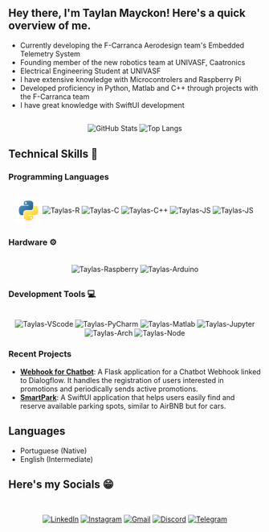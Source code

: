 ## Hey there, I'm Taylan Mayckon! Here's a quick overview of me.

- Currently developing the F-Carranca Aerodesign team's Embedded Telemetry System
- Founding member of the new robotics team at UNIVASF, Caatronics 
- Electrical Engineering Student at UNIVASF
- I have extensive knowledge with Microcontrolers and Raspberry Pi
- Developed proficiency in Python, Matlab and C++ through projects with the F-Carranca team
- I have great knowledge with SwiftUI development


 ##
 
<div align="center">
 
![GitHub Stats](https://github-readme-stats.vercel.app/api?username=Nexcauzin&show_icons=true&theme=shadow_red)
![Top Langs](https://github-readme-stats.vercel.app/api/top-langs/?username=Nexcauzin&layout=compact&theme=shadow_red)

</div>

## Technical Skills 🧠
### Programming Languages
<div style="display: inline_block", align="center"><br>
  <img align="center" alt="Taylas-Python" width="48" src="https://raw.githubusercontent.com/devicons/devicon/master/icons/python/python-original.svg"/>   
  <img align="center" alt="Taylas-R" width="48" src="https://cdn.jsdelivr.net/gh/devicons/devicon@latest/icons/rstudio/rstudio-original.svg"/> 
  <img align="center" alt="Taylas-C" width="48" src="https://cdn.jsdelivr.net/gh/devicons/devicon@latest/icons/c/c-original.svg">
  <img align="center" alt="Taylas-C++" width="48" src="https://cdn.jsdelivr.net/gh/devicons/devicon@latest/icons/cplusplus/cplusplus-original.svg"/>     
  <img align="center" alt="Taylas-JS" width="48" src="https://cdn.jsdelivr.net/gh/devicons/devicon@latest/icons/javascript/javascript-original.svg"/> 
  <img align="center" alt="Taylas-JS" width="48" src="https://cdn.jsdelivr.net/gh/devicons/devicon@latest/icons/swift/swift-original.svg"/>
          
</div>

##
### Hardware ⚙️   
<div style="display: inline_block", align="center"><br>
  <img align="center" alt="Taylas-Raspberry" width="48" src="https://cdn.jsdelivr.net/gh/devicons/devicon@latest/icons/raspberrypi/raspberrypi-original.svg"/>    
  <img align="center" alt="Taylas-Arduino" width="48" src="https://cdn.jsdelivr.net/gh/devicons/devicon@latest/icons/arduino/arduino-original.svg"/>
</div>

##
### Development Tools 💻
<div style="display: inline_block", align="center"><br>
  <img align="center" alt="Taylas-VScode" width="48" src="https://cdn.jsdelivr.net/gh/devicons/devicon@latest/icons/vscode/vscode-original.svg"/>    
  <img align="center" alt="Taylas-PyCharm" width="48" src="https://cdn.jsdelivr.net/gh/devicons/devicon@latest/icons/pycharm/pycharm-original.svg"/>
  <img align="center" alt="Taylas-Matlab" width="48" src="https://cdn.jsdelivr.net/gh/devicons/devicon@latest/icons/matlab/matlab-original.svg"/>
  <img align="center" alt="Taylas-Jupyter" width="48" src="https://cdn.jsdelivr.net/gh/devicons/devicon@latest/icons/jupyter/jupyter-original.svg"/>
  <img align="center" alt="Taylas-Arch" width="48" src="https://cdn.jsdelivr.net/gh/devicons/devicon@latest/icons/archlinux/archlinux-original.svg"/>
  <img align="center" alt="Taylas-Node" width="48" src="https://cdn.jsdelivr.net/gh/devicons/devicon@latest/icons/nodejs/nodejs-original-wordmark.svg"/>
          
</div>

### Recent Projects 
- **[Webhook for Chatbot](https://github.com/Nexcauzin/Webhook-Dialogflow)**: A Flask application for a Chatbot Webhook linked to Dialogflow. It handles the registration of users interested in promotions and periodically sends active promotions.
- **[SmartPark](https://github.com/Nexcauzin/SmartPark)**: A SwiftUI application that helps users easily find and reserve available parking spots, similar to AirBNB but for cars.

## Languages
- Portuguese (Native)
- English (Intermediate)

## Here's my Socials 😁
<div style="display: inline_block", align="center"><br>
 
 [![LinkedIn](https://img.shields.io/badge/LinkedIn-0077B5?style=for-the-badge&logo=linkedin&logoColor=white)](https://www.linkedin.com/in/taylanmayckon/)
 [![Instagram](https://img.shields.io/badge/-Instagram-%23E4405F?style=for-the-badge&logo=instagram&logoColor=white)](https://www.instagram.com/taylan.png)
 [![Gmail](https://img.shields.io/badge/Gmail-333333?style=for-the-badge&logo=gmail&logoColor=red)](mailto:taylanmayckonoliveiraaraujo@gmail.com)
 [![Discord](https://img.shields.io/badge/Discord-7289DA?style=for-the-badge&logo=discord&logoColor=white)](discord.com/users/nexcauzin) 
 [![Telegram](https://img.shields.io/badge/Telegram-000?style=for-the-badge&logo=telegram&logoColor=2CA5E0)](https://t.me/Nexcauzin)
</div>
